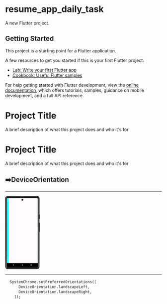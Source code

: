 # resume_app_daily_task

A new Flutter project.

## Getting Started

This project is a starting point for a Flutter application.

A few resources to get you started if this is your first Flutter project:

- [Lab: Write your first Flutter app](https://docs.flutter.dev/get-started/codelab)
- [Cookbook: Useful Flutter samples](https://docs.flutter.dev/cookbook)

For help getting started with Flutter development, view the
[online documentation](https://docs.flutter.dev/), which offers tutorials,
samples, guidance on mobile development, and a full API reference.

# Project Title

A brief description of what this project does and who it's for



# Project Title

A brief description of what this project does and who it's for

<h2>➡️DeviceOrientation </h2>
<hr>
<p>
<a href ="">
<img src="https://github.com/Prafulpatnecha/resume_app_daily_task/blob/master/Screenshot_20240507_135456.png" width="22%" Height="35%">
</a>
</p>
<hr>
<!-- ##  -->

```
  SystemChrome.setPreferredOrientations([
      DeviceOrientation.landscapeLeft,
      DeviceOrientation.landscapeRight,
    ]);
```



